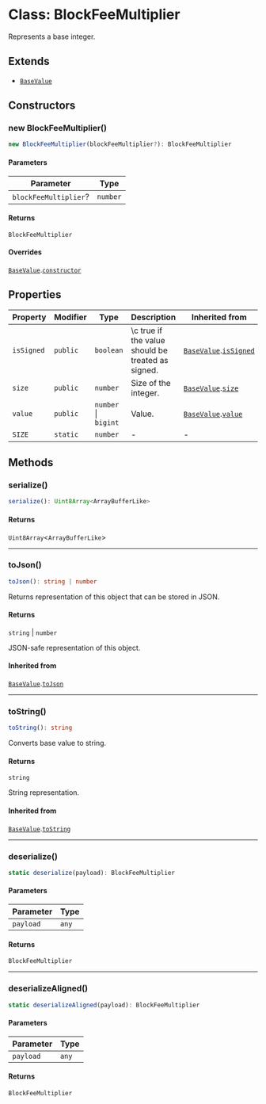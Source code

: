 # Class: BlockFeeMultiplier

Represents a base integer.

## Extends

- [`BaseValue`](../../../../index/classes/BaseValue.md)

## Constructors

### new BlockFeeMultiplier()

```ts
new BlockFeeMultiplier(blockFeeMultiplier?): BlockFeeMultiplier
```

#### Parameters

| Parameter | Type |
| ------ | ------ |
| `blockFeeMultiplier`? | `number` |

#### Returns

`BlockFeeMultiplier`

#### Overrides

[`BaseValue`](../../../../index/classes/BaseValue.md).[`constructor`](../../../../index/classes/BaseValue.md#constructor)

## Properties

| Property | Modifier | Type | Description | Inherited from |
| ------ | ------ | ------ | ------ | ------ |
| <a id="issigned"></a> `isSigned` | `public` | `boolean` | \c true if the value should be treated as signed. | [`BaseValue`](../../../../index/classes/BaseValue.md).[`isSigned`](../../../../index/classes/BaseValue.md#issigned) |
| <a id="size"></a> `size` | `public` | `number` | Size of the integer. | [`BaseValue`](../../../../index/classes/BaseValue.md).[`size`](../../../../index/classes/BaseValue.md#size) |
| <a id="value"></a> `value` | `public` | `number` \| `bigint` | Value. | [`BaseValue`](../../../../index/classes/BaseValue.md).[`value`](../../../../index/classes/BaseValue.md#value) |
| <a id="size-1"></a> `SIZE` | `static` | `number` | - | - |

## Methods

### serialize()

```ts
serialize(): Uint8Array<ArrayBufferLike>
```

#### Returns

`Uint8Array`&lt;`ArrayBufferLike`&gt;

***

### toJson()

```ts
toJson(): string | number
```

Returns representation of this object that can be stored in JSON.

#### Returns

`string` \| `number`

JSON-safe representation of this object.

#### Inherited from

[`BaseValue`](../../../../index/classes/BaseValue.md).[`toJson`](../../../../index/classes/BaseValue.md#tojson)

***

### toString()

```ts
toString(): string
```

Converts base value to string.

#### Returns

`string`

String representation.

#### Inherited from

[`BaseValue`](../../../../index/classes/BaseValue.md).[`toString`](../../../../index/classes/BaseValue.md#tostring)

***

### deserialize()

```ts
static deserialize(payload): BlockFeeMultiplier
```

#### Parameters

| Parameter | Type |
| ------ | ------ |
| `payload` | `any` |

#### Returns

`BlockFeeMultiplier`

***

### deserializeAligned()

```ts
static deserializeAligned(payload): BlockFeeMultiplier
```

#### Parameters

| Parameter | Type |
| ------ | ------ |
| `payload` | `any` |

#### Returns

`BlockFeeMultiplier`
